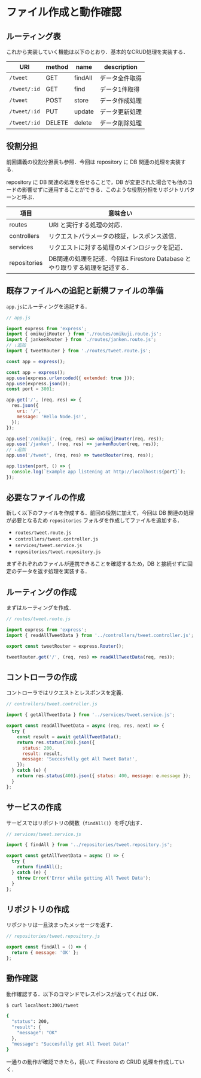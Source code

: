 # ファイル作成と動作確認

## ルーティング表

これから実装していく機能は以下のとおり．基本的なCRUD処理を実装する．

|URI|method|name|description|
|-|-|-|-|
|`/tweet`|GET|findAll|データ全件取得|
|`/tweet/:id`|GET|find|データ1件取得|
|`/tweet`|POST|store|データ作成処理|
|`/tweet/:id`|PUT|update|データ更新処理|
|`/tweet/:id`|DELETE|delete|データ削除処理|

## 役割分担

前回講義の役割分担表も参照．今回は repository に DB 関連の処理を実装する．

repository に DB 関連の処理を任せることで，DB が変更された場合でも他のコードの影響せずに運用することができる．このような役割分担をリポジトリパターンと呼ぶ．


|項目|意味合い|
|-|-|
|routes|URI と実行する処理の対応．|
|controllers| リクエストパラメータの検証，レスポンス送信．|
|services|リクエストに対する処理のメインロジックを記述．|
|repositories|DB関連の処理を記述．今回は Firestore Database とやり取りする処理を記述する．|


## 既存ファイルへの追記と新規ファイルの準備

`app.js`にルーティングを追記する．

```js
// app.js

import express from 'express';
import { omikujiRouter } from './routes/omikuji.route.js';
import { jankenRouter } from './routes/janken.route.js';
// ↓追加
import { tweetRouter } from './routes/tweet.route.js';

const app = express();

const app = express();
app.use(express.urlencoded({ extended: true }));
app.use(express.json());
const port = 3001;

app.get('/', (req, res) => {
  res.json({
    uri: '/',
    message: 'Hello Node.js!',
  });
});

app.use('/omikuji', (req, res) => omikujiRouter(req, res));
app.use('/janken', (req, res) => jankenRouter(req, res));
// ↓追加
app.use('/tweet', (req, res) => tweetRouter(req, res));

app.listen(port, () => {
  console.log(`Example app listening at http://localhost:${port}`);
});

```

## 必要なファイルの作成

新しく以下のファイルを作成する．前回の役割に加えて，今回は DB 関連の処理が必要となるため `repositories` フォルダを作成してファイルを追加する．

- `routes/tweet.route.js`
- `controllers/tweet.controller.js`
- `services/tweet.service.js`
- `repositories/tweet.repository.js`

まずそれぞれのファイルが連携できることを確認するため，DB と接続せずに固定のデータを返す処理を実装する．

## ルーティングの作成

まずはルーティングを作成．

```js
// routes/tweet.route.js

import express from 'express';
import { readAllTweetData } from '../controllers/tweet.controller.js';

export const tweetRouter = express.Router();

tweetRouter.get('/', (req, res) => readAllTweetData(req, res));

```

## コントローラの作成

コントローラではリクエストとレスポンスを定義．

```js
// controllers/tweet.controller.js

import { getAllTweetData } from '../services/tweet.service.js';

export const readAllTweetData = async (req, res, next) => {
  try {
    const result = await getAllTweetData();
    return res.status(200).json({
      status: 200,
      result: result,
      message: 'Succesfully get All Tweet Data!',
    });
  } catch (e) {
    return res.status(400).json({ status: 400, message: e.message });
  }
};

```

## サービスの作成

サービスではリポジトリの関数（`findAll()`）を呼び出す．

```js
// services/tweet.service.js

import { findAll } from '../repositories/tweet.repository.js';

export const getAllTweetData = async () => {
  try {
    return findAll();
  } catch (e) {
    throw Error('Error while getting All Tweet Data');
  }
};

```

## リポジトリの作成

リポジトリは一旦決まったメッセージを返す．

```js
// repositories/tweet.repository.js

export const findAll = () => {
  return { message: 'OK' };
};

```

## 動作確認

動作確認する．以下のコマンドでレスポンスが返ってくれば OK．

```bash
$ curl localhost:3001/tweet

{
  "status": 200,
  "result": {
    "message": "OK"
  },
  "message": "Succesfully get All Tweet Data!"
}

```

一通りの動作が確認できたら，続いて Firestore の CRUD 処理を作成していく．
